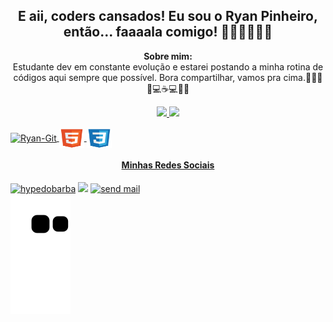 <h2 align="center">E aii, coders cansados! Eu sou o Ryan Pinheiro, então... faaaala comigo! 🧔🏾🧑🏾‍💻🚀</h2>
  <div class="aboutMe" align="center">
    <p><strong>Sobre mim:</strong><br>
      Estudante dev em constante evolução e estarei postando a minha rotina de códigos aqui sempre que possível. 
      Bora compartilhar, vamos pra cima.🧑🏾‍💻🎯💻☕💻✅🔁
    </p>
 </div>
<div align="center">
  <a href="https://github.com/RyanPinheiroBarba">
  <img height="160em" src="https://github-readme-stats.vercel.app/api?username=RyanPinheiroBarba&show_icons=true&theme=flag-india&include_all_commits=true&count_private=true"/>
    <img height="160em" src="https://github-readme-stats.vercel.app/api/top-langs/?username=RyanPinheiroBarba&layout=compact&langs_count=7&theme=flag-india"/>
</div>
<div style="display: inline_block"><br>
   <img align="center" alt="Ryan-Git" height="30" width="70" src="https://git-scm.com/images/logos/downloads/Git-Logo-1788C.png" title="Git">
   <img align="center" alt="Ryan-HTML" height="30" width="40" src="https://raw.githubusercontent.com/devicons/devicon/master/icons/html5/html5-original.svg" title="HTML5">
   <img align="center" alt="Ryan-CSS" height="30" width="40" src="https://raw.githubusercontent.com/devicons/devicon/master/icons/css3/css3-original.svg" title="CSS3">
   <!--<img align="center" alt="Ryan-Js" height="30" width="40" src="https://raw.githubusercontent.com/devicons/devicon/master/icons/javascript/javascript-plain.svg" title="Javascript">-->
</div>
<div>  
<h4 align="center">Minhas Redes Sociais</h4>
</div>
<div> 
  <a href="https://www.instagram.com/hypedobarba/" target="_blank"><img src="https://img.shields.io/badge/-Instagram-%23E4405F?style=for-the-badge&logo=instagram&logoColor=white" target="_blank" title="hypedobarba"></a>
  <a href="https://www.linkedin.com/in/ryan-pinheiro-2a8436223/" target="_blank" title="my linked in"><img src="https://img.shields.io/badge/-LinkedIn-%230077B5?style=for-the-badge&logo=linkedin&logoColor=white" target="_blank"></a> 
  <a href = "mailto:ryanpinheiro1991@gmail.com"><img src="https://img.shields.io/badge/-Gmail-%23333?style=for-the-badge&logo=gmail&logoColor=white" target="_blank" title="send mail"></a>
  <!-- <img max-width="20%" src="https://picrew.me/image_maker/1374338/complete?cd=OFMTqIVpIK" alt="picme"> -->
</div>
<div>
 <!-- <img src="https://assets10.lottiefiles.com/packages/lf20_13mYuqdmso.json"  background="transparent"  speed="0.3"  style="width: 30px; height: 30px;"  loop controls autoplay title="RocketMan"> -->
</div>
<div>
<img max-width="100%" src="https://github.com/RyanPinheiroBarba/RyanPinheiroBarba/raw/output/github-contribution-grid-snake.svg" alt="cobrinhaSVG">
</div>
